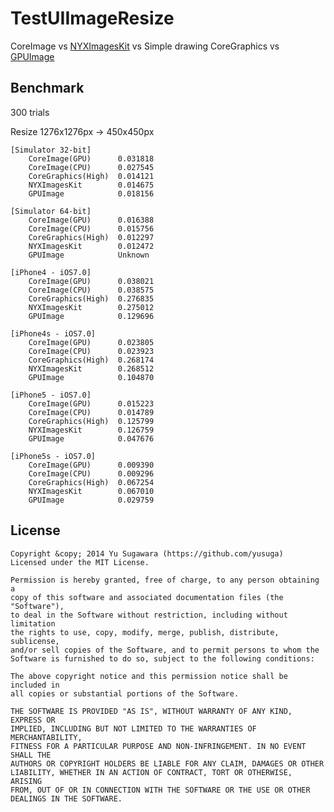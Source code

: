 TestUIImageResize
======================

CoreImage vs [NYXImagesKit](https://github.com/Nyx0uf/NYXImagesKit) vs Simple drawing CoreGraphics vs [GPUImage](https://github.com/BradLarson/GPUImage)

Benchmark
---
300 trials

Resize 1276x1276px -> 450x450px

    [Simulator 32-bit]
        CoreImage(GPU) 		0.031818
        CoreImage(CPU) 		0.027545
        CoreGraphics(High) 	0.014121
        NYXImagesKit 		0.014675
        GPUImage 			0.018156

    [Simulator 64-bit]
        CoreImage(GPU) 		0.016388
        CoreImage(CPU) 		0.015756
        CoreGraphics(High) 	0.012297
        NYXImagesKit 		0.012472
        GPUImage 			Unknown

    [iPhone4 - iOS7.0]
        CoreImage(GPU) 		0.038021
        CoreImage(CPU) 		0.038575
        CoreGraphics(High) 	0.276835
        NYXImagesKit 		0.275012
        GPUImage 			0.129696
        
    [iPhone4s - iOS7.0]
        CoreImage(GPU) 		0.023805
        CoreImage(CPU) 		0.023923
        CoreGraphics(High) 	0.268174
        NYXImagesKit 		0.268512
        GPUImage 			0.104870

    [iPhone5 - iOS7.0]
        CoreImage(GPU) 		0.015223
        CoreImage(CPU) 		0.014789
        CoreGraphics(High) 	0.125799
        NYXImagesKit 		0.126759
        GPUImage 			0.047676

    [iPhone5s - iOS7.0]
        CoreImage(GPU) 		0.009390
        CoreImage(CPU) 		0.009296
        CoreGraphics(High) 	0.067254
        NYXImagesKit 		0.067010
        GPUImage 			0.029759

License
----------
    Copyright &copy; 2014 Yu Sugawara (https://github.com/yusuga)
    Licensed under the MIT License.

    Permission is hereby granted, free of charge, to any person obtaining a 
    copy of this software and associated documentation files (the "Software"),
    to deal in the Software without restriction, including without limitation
    the rights to use, copy, modify, merge, publish, distribute, sublicense,
    and/or sell copies of the Software, and to permit persons to whom the
    Software is furnished to do so, subject to the following conditions:
    
    The above copyright notice and this permission notice shall be included in
    all copies or substantial portions of the Software.

    THE SOFTWARE IS PROVIDED "AS IS", WITHOUT WARRANTY OF ANY KIND, EXPRESS OR 
    IMPLIED, INCLUDING BUT NOT LIMITED TO THE WARRANTIES OF MERCHANTABILITY,
    FITNESS FOR A PARTICULAR PURPOSE AND NON-INFRINGEMENT. IN NO EVENT SHALL THE
    AUTHORS OR COPYRIGHT HOLDERS BE LIABLE FOR ANY CLAIM, DAMAGES OR OTHER
    LIABILITY, WHETHER IN AN ACTION OF CONTRACT, TORT OR OTHERWISE, ARISING
    FROM, OUT OF OR IN CONNECTION WITH THE SOFTWARE OR THE USE OR OTHER
    DEALINGS IN THE SOFTWARE.